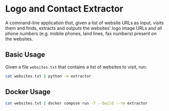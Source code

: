 # Logo and Contact Extractor

A command-line application that, given a list of website URLs as input, visits them
and finds, extracts and outputs the websites’ logo image URLs and all phone numbers (e.g.
mobile phones, land lines, fax numbers) present on the websites.

## Basic Usage

Given a file `websites.txt` that contains a list of websites to visit, run:

```bash
cat websites.txt | python -m extractor
```

## Docker Usage

```bash
cat websites.txt | docker compose run -T --build --rm extractor
```
